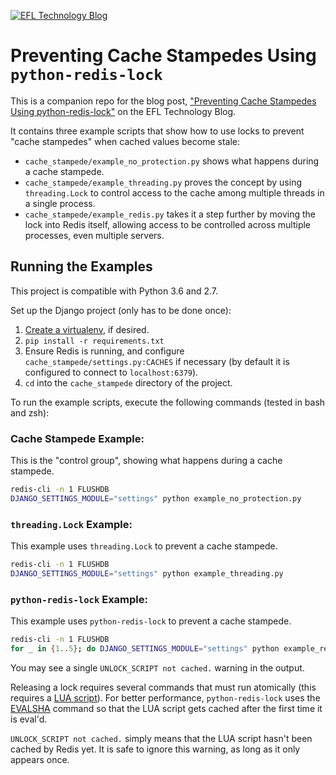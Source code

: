 [![EFL Technology Blog](https://www.eflglobal.com/wp-content/uploads/2017/01/EFL-Technology-Blog-Header-01-1.png)](https://www.eflglobal.com/category/technology/)

# Preventing Cache Stampedes Using `python-redis-lock`
This is a companion repo for the blog post, ["Preventing Cache Stampedes Using
python-redis-lock"](https://www.eflglobal.com/preventing-cache-stampedes-with-python-redis-lock/)
on the EFL Technology Blog.

It contains three example scripts that show how to use locks to prevent "cache
stampedes" when cached values become stale:

- `cache_stampede/example_no_protection.py` shows what happens during a cache
  stampede.
- `cache_stampede/example_threading.py` proves the concept by using
  `threading.Lock` to control access to the cache among multiple threads in a
  single process.
- `cache_stampede/example_redis.py` takes it a step further by moving the lock
  into Redis itself, allowing access to be controlled across multiple processes,
  even multiple servers.

## Running the Examples
This project is compatible with Python 3.6 and 2.7.

Set up the Django project (only has to be done once):

1. [Create a virtualenv](https://virtualenvwrapper.readthedocs.io/en/latest/),
  if desired.
2. `pip install -r requirements.txt`
3. Ensure Redis is running, and configure `cache_stampede/settings.py:CACHES`
  if necessary (by default it is configured to connect to `localhost:6379`).
4. `cd` into the `cache_stampede` directory of the project.

To run the example scripts, execute the following commands (tested in bash and
zsh):

### Cache Stampede Example:
This is the "control group", showing what happens during a cache stampede.
```bash
redis-cli -n 1 FLUSHDB
DJANGO_SETTINGS_MODULE="settings" python example_no_protection.py
```

### `threading.Lock` Example:
This example uses `threading.Lock` to prevent a cache stampede.
```bash
redis-cli -n 1 FLUSHDB
DJANGO_SETTINGS_MODULE="settings" python example_threading.py
```

### `python-redis-lock` Example:
This example uses `python-redis-lock` to prevent a cache stampede.
```bash
redis-cli -n 1 FLUSHDB
for _ in {1..5}; do DJANGO_SETTINGS_MODULE="settings" python example_redis.py & done
```

You may see a single `UNLOCK_SCRIPT not cached.` warning in the output.

Releasing a lock requires several commands that must run atomically (this
requires a [LUA script](https://redis.io/commands/eval)).  For better
performance, `python-redis-lock` uses the
[EVALSHA](https://redis.io/commands/evalsha) command so that the LUA script gets
cached after the first time it is eval'd.

`UNLOCK_SCRIPT not cached.` simply means that the LUA script hasn't been cached
by Redis yet.  It is safe to ignore this warning, as long as it only appears
once.
